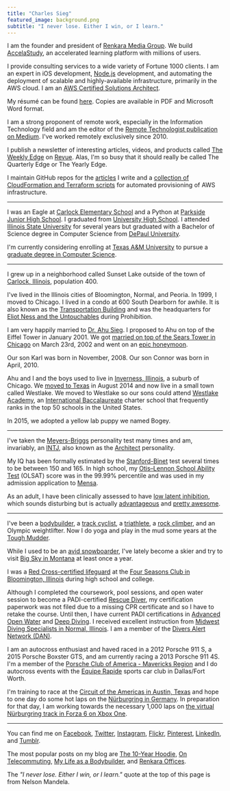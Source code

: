 ```yaml
---
title: "Charles Sieg"
featured_image: background.png
subtitle: "I never lose. Either I win, or I learn."
---
```


I am the founder and president of [Renkara Media Group](https://www.renkara.com). We build [AccelaStudy](https://www.accelastudy.com), an accelerated learning platform with millions of users.

I provide consulting services to a wide variety of Fortune 1000 clients. I am an expert in iOS development, [Node.js](https://nodejs.org/en/) development, and automating the deployment of scalable and highly-available infrastructure, primarily in the AWS cloud. I am an [AWS Certified Solutions Architect](https://aws.amazon.com/certification/certified-solutions-architect-associate/).

My résumé can be found [here](/resume). Copies are available in PDF and Microsoft Word format.

I am a strong proponent of remote work, especially in the Information Technology field and am the editor of the [Remote Technologist publication on Medium](https://medium.com/remote-technologist). I've worked remotely exclusively since 2010.

I publish a newsletter of interesting articles, videos, and products called [The Weekly Edge](https://www.weeklyedge.com) on [Revue](https://www.getrevue.co). Alas, I'm so busy that it should really be called The Quarterly Edge or The Yearly Edge.

I maintain GitHub repos for the [articles](https://github.com/CharlesSieg/articles) I write and a [collection of CloudFormation and Terraform scripts](https://github.com/CharlesSieg/aws-scripts) for automated provisioning of AWS infrastructure.

---

I was an Eagle at [Carlock Elementary School](https://www.unit5.org/carlock) and a Python at [Parkside Junior High School](https://www.unit5.org/pjhs). I graduated from [University High School](https://www.uhigh.ilstu.edu). I attended [Illinois State University](https://illinoisstate.edu) for several years but graduated with a Bachelor of Science degree in Computer Science from [DePaul University](https://www.depaul.edu).

I'm currently considering enrolling at [Texas A&M University](https://www.tamu.edu) to pursue a [graduate degree in Computer Science](https://engineering.tamu.edu/cse/academics/degrees/cs/mcs).

---

I grew up in a neighborhood called Sunset Lake outside of the town of [Carlock, Illinois](https://en.wikipedia.org/wiki/Carlock,_Illinois), population 400.

I've lived in the Illinois cities of Bloomington, Normal, and Peoria. In 1999, I moved to Chicago. I lived in a condo at 600 South Dearborn for awhile. It is also known as the [Transportation Building](http://www.transportationbuilding.org/) and was the headquarters for [Eliot Ness and the Untouchables](https://en.wikipedia.org/wiki/Eliot_Ness) during Prohibition.

I am very happily married to [Dr. Ahu Sieg](https://www.ahusieg.com). I proposed to Ahu on top of the Eiffel Tower in January 2001. We got [married on top of the Sears Tower in Chicago](https://www.flickr.com/photos/forkbender/sets/592400) on March 23rd, 2002 and went on an [epic honeymoon](https://www.flickr.com/photos/forkbender/collections/72157600249752594/).

Our son Karl was born in November, 2008. Our son Connor was born in April, 2010.

Ahu and I and the boys used to live in [Inverness, Illinois](https://www.flickr.com/photos/forkbender/collections/72157600043304959/), a suburb of Chicago. We [moved to Texas](https://www.charlessieg.com/blog/life-in-dallas-so-far) in August 2014 and now live in a small town called Westlake. We moved to Westlake so our sons could attend [Westlake Academy](https://www.westlakeacademy.org), an [International Baccalaureate](https://www.ibo.org/) charter school that frequently ranks in the top 50 schools in the United States.

In 2015, we adopted a yellow lab puppy we named Bogey.

---

I've taken the [Meyers-Briggs](https://en.wikipedia.org/wiki/Myers–Briggs_Type_Indicator) personality test many times and am, invariably, an [INTJ](https://en.wikipedia.org/wiki/INTJ), also known as the [Architect](https://www.16personalities.com/intj-personality) personality.

My IQ has been formally estimated by the [Stanford-Binet](https://en.wikipedia.org/wiki/Stanford–Binet_Intelligence_Scales) test several times to be between 150 and 165. In high school, my [Otis–Lennon School Ability Test](https://en.wikipedia.org/wiki/Otis–Lennon_School_Ability_Test) (OLSAT) score was in the 99.99% percentile and was used in my admission application to [Mensa](https://www.mensa.org).

As an adult, I have been clinically assessed to have [low latent inhibition](https://en.wikipedia.org/wiki/Latent_inhibition#Low_latent_inhibition), which sounds disturbing but is actually [advantageous](https://web.archive.org/web/20071129121745/http://www.nidsci.org/pdf/carson-peterson-higgins.pdf) and [pretty awesome](https://www.youtube.com/watch?v=Qz9T1X29640).

---

I've been a [bodybuilder](/blog/my-life-as-a-bodybuilder), a [track cyclist](https://flic.kr/s/2UTe), a [triathlete](https://flic.kr/s/aHsm4vbQSM), a [rock climber](https://flic.kr/s/aHskxuRrm1), and an Olympic weightlifter. Now I do yoga and play in the mud some years at the [Tough Mudder](https://www.charlessieg.com/blog/tough-mudder-chicago-2015-obstacles-to-expect).

While I used to be an [avid snowboarder](https://www.flickr.com/photos/forkbender/247672935/in/album-72157594291351436/), I've lately become a skier and try to visit [Big Sky in Montana](/articles/big-sky) at least once a year.

I was a [Red Cross-certified lifeguard](http://www.redcross.org/take-a-class/lifeguarding) at the [Four Seasons Club in Bloomington, Illinois](http://www.4seasons-club.com) during high school and college.

Although I completed the coursework, pool sessions, and open water session to become a PADI-certified [Rescue Diver](https://www.padi.com/padi-courses/rescue-diver-course), my certification paperwork was not filed due to a missing CPR certificate and so I have to retake the course. Until then, I have current PADI certifications in [Advanced Open Water](https://www.padi.com/padi-courses/advanced-open-water-diver-course) and [Deep Diving](https://www.padi.com/padi-courses/deep-diver). I received excellent instruction from [Midwest Diving Specialists in Normal, Illinois](https://www.midwest-diving.com). I am a member of the [Divers Alert Network (DAN)](http://www.diversalertnetwork.org).

I am an autocross enthusiast and haved raced in a 2012 Porsche 911 S, a 2015 Porsche Boxster GTS, and am currently racing a 2013 Porsche 911 4S. I'm a member of the [Porsche Club of America - Mavericks Region](https://mav.pca.org) and I do autocross events with the [Equipe Rapide](http://www.autocross.com) sports car club in Dallas/Fort Worth.

I'm training to race at the [Circuit of the Americas in Austin, Texas](http://www.circuitoftheamericas.com) and hope to one day do some hot laps on the [Nürburgring in Germany](http://www.nuerburgring.de/en/home.html). In preparation for that day, I am working towards the necessary 1,000 laps on [the virtual Nürburgring track in Forza 6 on Xbox One](https://forzamotorsport.net/en-us/games/fm6/tracks/nurburgring).

---

You can find me on [Facebook](https://www.facebook.com/charles.sieg), [Twitter](https://www.twitter.com/charlessieg), [Instagram](https://www.instagram.com/charlessieg), [Flickr](https://www.flickr.com/photos/forkbender/), [Pinterest](https://www.pinterest.com/charlessieg/), [LinkedIn](https://www.linkedin.com/in/charlessieg), and [Tumblr](https://www.randomsnapshot.com).

The most popular posts on my blog are [The 10-Year Hoodie](/blog/2015/6/24/the-10-year-hoodie), [On Telecommuting](/blog/2015/6/24/on-telecommuting), [My Life as a Bodybuilder](/blog/my-life-as-a-bodybuilder), and [Renkara Offices](/renkara-offices).

The *"I never lose. Either I win, or I learn."* quote at the top of this page is from Nelson Mandela.
